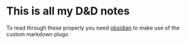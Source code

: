 # This is all my D&D notes
To read through these properly you need [obsidian](https://obsidian.md) to make use of the custom markdown plugo